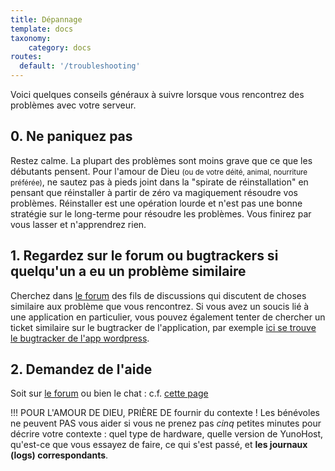```yaml
---
title: Dépannage
template: docs
taxonomy:
    category: docs
routes:
  default: '/troubleshooting'
---
```


Voici quelques conseils généraux à suivre lorsque vous rencontrez des problèmes avec votre serveur.

## 0. Ne paniquez pas

Restez calme. La plupart des problèmes sont moins grave que ce que les débutants pensent. Pour l'amour de Dieu <small>(ou de votre déité, animal, nourriture préférée)</small>, ne sautez pas à pieds joint dans la "spirate de réinstallation" en pensant que réinstaller à partir de zéro va magiquement résoudre vos problèmes. Réinstaller est une opération lourde et n'est pas une bonne stratégie sur le long-terme pour résoudre les problèmes. Vous finirez par vous lasser et n'apprendrez rien.

## 1. Regardez sur le forum ou bugtrackers si quelqu'un a eu un problème similaire

Cherchez dans [le forum](https://forum.yunohost.org) des fils de discussions qui discutent de choses similaire aux problème que vous rencontrez. Si vous avez un soucis lié à une application en particulier, vous pouvez également tenter de chercher un ticket similaire sur le bugtracker de l'application, par exemple [ici se trouve le bugtracker de l'app wordpress](https://github.com/YunoHost-Apps/wordpress_ynh/issues).

## 2. Demandez de l'aide

Soit sur [le forum](https://forum.yunohost.org) ou bien le chat : c.f. [cette page](/help)

!!! POUR L'AMOUR DE DIEU, PRIÈRE DE fournir du contexte ! Les bénévoles ne peuvent PAS vous aider si vous ne prenez pas *cinq* petites minutes pour décrire votre contexte : quel type de hardware, quelle version de YunoHost, qu'est-ce que vous essayez de faire, ce qui s'est passé, et **les journaux (logs) correspondants**.
